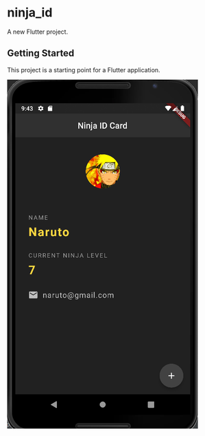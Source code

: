 # ninja_id

A new Flutter project.

## Getting Started

This project is a starting point for a Flutter application.


<img src ="./Screenshot 2022-12-18 214351.png">
